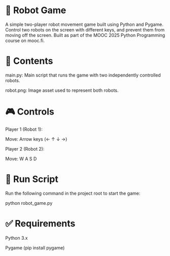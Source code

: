 # 🤖 Robot Game

A simple two-player robot movement game built using Python and Pygame. Control two robots on the screen with different keys, and prevent them from moving off the screen.
Built as part of the MOOC 2025 Python Programming course on mooc.fi.


# 📁 Contents

main.py: Main script that runs the game with two independently controlled robots.

robot.png: Image asset used to represent both robots.



# 🎮 Controls

Player 1 (Robot 1):

Move: Arrow keys (← ↑ ↓ →)

Player 2 (Robot 2):

Move: W A S D


# 🧪 Run Script

Run the following command in the project root to start the game:

python robot_game.py


# ✅ Requirements
Python 3.x

Pygame (pip install pygame)
